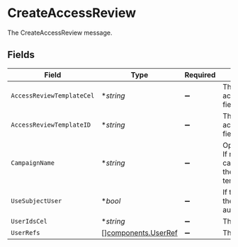# CreateAccessReview

The CreateAccessReview message.


## Fields

| Field                                                                                               | Type                                                                                                | Required                                                                                            | Description                                                                                         |
| --------------------------------------------------------------------------------------------------- | --------------------------------------------------------------------------------------------------- | --------------------------------------------------------------------------------------------------- | --------------------------------------------------------------------------------------------------- |
| `AccessReviewTemplateCel`                                                                           | **string*                                                                                           | :heavy_minus_sign:                                                                                  | The accessReviewTemplateCel field.                                                                  |
| `AccessReviewTemplateID`                                                                            | **string*                                                                                           | :heavy_minus_sign:                                                                                  | The accessReviewTemplateId field.                                                                   |
| `CampaignName`                                                                                      | **string*                                                                                           | :heavy_minus_sign:                                                                                  | Optional campaign name. If not provided, the campaign name will be the access review template name. |
| `UseSubjectUser`                                                                                    | **bool*                                                                                             | :heavy_minus_sign:                                                                                  | If true, the step will use the subject user of the automation as the subject.                       |
| `UserIdsCel`                                                                                        | **string*                                                                                           | :heavy_minus_sign:                                                                                  | The userIdsCel field.                                                                               |
| `UserRefs`                                                                                          | [][components.UserRef](../../models/components/userref.md)                                          | :heavy_minus_sign:                                                                                  | The userRefs field.                                                                                 |